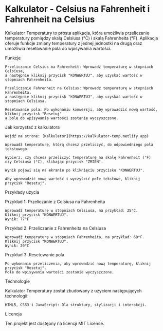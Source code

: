 # Kalkulator - Celsius na Fahrenheit i Fahrenheit na Celsius

Kalkulator Temperatury to prosta aplikacja, która umożliwia przeliczanie temperatury pomiędzy skalą Celsiusa (°C) i skalą Fahrenheita (°F). 
Aplikacja oferuje funkcje zmiany temperatury z jednej jednostki na drugą oraz umożliwia resetowanie pola do wpisywania wartości.

Funkcje

    Przeliczanie Celsius na Fahrenheit: Wprowadź temperaturę w stopniach Celsiusa, 
    a następnie kliknij przycisk "KONWERTUJ", aby uzyskać wartość w stopniach Fahrenheita.

    Przeliczanie Fahrenheit na Celsius: Wprowadź temperaturę w stopniach Fahrenheita, 
    a następnie kliknij przycisk "KONWERTUJ", aby uzyskać wartość w stopniach Celsiusa.

    Resetowanie pola: Po wykonaniu konwersji, aby wprowadzić nową wartość, kliknij przycisk "Resetuj"
    a pole do wpisywania wartości zostanie wyczyszczone.

Jak korzystać z kalkulatora
        
    Wejdź na strone: [Kalkulator](https://kalkulator-temp.netlify.app) 

    Wprowadź temperaturę, którą chcesz przeliczyć, do odpowiedniego pola tekstowego.

    Wybierz, czy chcesz przeliczyć temperaturę na skalę Fahrenheit (°F) czy Celsiusa (°C), klikając przycisk "ZMIEŃ".

    Wynik pojawi się na ekranie po kliknięciu przycisku "KONWERTUJ".

    Aby wprowadzić nową wartość i wyczyścić pole tekstowe, kliknij przycisk "Resetuj".

Przykłady użycia

Przykład 1: Przeliczanie z Celsiusa na Fahrenheita

    Wprowadź temperaturę w stopniach Celsiusa, na przykład: 25°C.
    Kliknij przycisk "KONWERTUJ".
    Wynik: 77°F

Przykład 2: Przeliczanie z Fahrenheita na Celsiusa

    Wprowadź temperaturę w stopniach Fahrenheita, na przykład: 68°F.
    Kliknij przycisk "KONWERTUJ".
    Wynik: 20°C

Przykład 3: Resetowanie pola

    Po wykonaniu przeliczenia, aby wprowadzić nową temperaturę, kliknij przycisk "Resetuj".
    Pole do wpisywania wartości zostanie wyczyszczone.

Technologie

Kalkulator Temperatury został zbudowany z użyciem następujących technologii:

    HTML5, CSS3 i JavaScript: Dla struktury, stylizacji i interakcji.

Licencja

Ten projekt jest dostępny na licencji MIT License.
